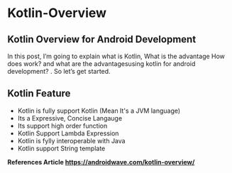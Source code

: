 # Kotlin-Overview
## Kotlin Overview for Android Development 

In this post, I’m going to explain what is Kotlin, What is the advantage How does work? and what are the advantagesusing kotlin for android development? . So let’s get started.

## Kotlin Feature  
- Kotlin is fully support Kotlin (Mean It's a JVM language)
- Its a Expressive, Concise Langauge 
- Its support high order function
- Kotlin Support Lambda Expression
- Kotlin is fylly interoperable with Java
- Kotlin support String template
 
 **References Article https://androidwave.com/kotlin-overview/**

